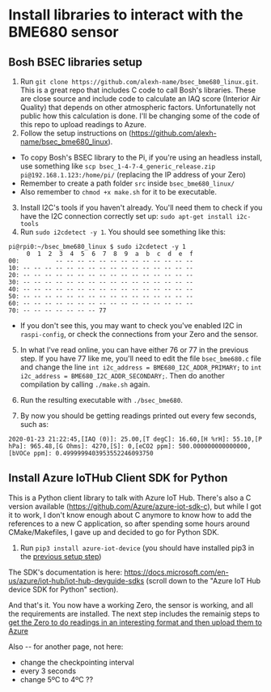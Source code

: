 # Install libraries to interact with the BME680 sensor

## Bosh BSEC libraries setup

1. Run `git clone https://github.com/alexh-name/bsec_bme680_linux.git`. This is a great repo that includes C code to call Bosh's libraries. These are close source and include code to calculate an IAQ score (Interior Air Quality) that depends on other atmospheric factors. Unfortunatelly not public how this calculation is done. I'll be changing some of the code of this repo to upload readings to Azure.
2. Follow the setup instructions on (https://github.com/alexh-name/bsec_bme680_linux).
- To copy Bosh's BSEC library to the Pi, if you're using an headless install, use something like `scp bsec_1-4-7-4_generic_release.zip pi@192.168.1.123:/home/pi/` (replacing the IP address of your Zero)
- Remember to create a path folder `src` inside `bsec_bme680_linux/`
- Also remember to `chmod +x make.sh` for it to be executable.

3. Install I2C's tools if you haven't already. You'll need them to check if you have the I2C connection correctly set up: `sudo apt-get install i2c-tools`
4. Run `sudo i2cdetect -y 1`. You should see something like this:

```
pi@rpi0:~/bsec_bme680_linux $ sudo i2cdetect -y 1
     0  1  2  3  4  5  6  7  8  9  a  b  c  d  e  f
00:          -- -- -- -- -- -- -- -- -- -- -- -- --
10: -- -- -- -- -- -- -- -- -- -- -- -- -- -- -- --
20: -- -- -- -- -- -- -- -- -- -- -- -- -- -- -- --
30: -- -- -- -- -- -- -- -- -- -- -- -- -- -- -- --
40: -- -- -- -- -- -- -- -- -- -- -- -- -- -- -- --
50: -- -- -- -- -- -- -- -- -- -- -- -- -- -- -- --
60: -- -- -- -- -- -- -- -- -- -- -- -- -- -- -- --
70: -- -- -- -- -- -- -- 77
```

- If you don't see this, you may want to check you've enabled I2C in `raspi-config`, or check the connections from your Zero and the sensor.

5. In what I've read online, you can have either 76 or 77 in the previous step. If you have 77 like me, you'll need to edit the file `bsec_bme680.c` file and change the line `int i2c_address = BME680_I2C_ADDR_PRIMARY;` to `int i2c_address = BME680_I2C_ADDR_SECONDARY;`. Then do another compilation by calling `./make.sh` again.

6. Run the resulting executable with `./bsec_bme680`.

7. By now you should be getting readings printed out every few seconds, such as:

```
2020-01-23 21:22:45,[IAQ (0)]: 25.00,[T degC]: 16.60,[H %rH]: 55.10,[P hPa]: 965.48,[G Ohms]: 4270,[S]: 0,[eCO2 ppm]: 500.000000000000000,[bVOCe ppm]: 0.4999999403953552246093750
```

## Install Azure IoTHub Client SDK for Python

This is a Python client library to talk with Azure IoT Hub. There's also a C version available (https://github.com/Azure/azure-iot-sdk-c), but while I got it to work, I don't know enough about C anymore to know how to add the references to a new C application, so after spending some hours around CMake/Makefiles, I gave up and decided to go for Python SDK.

1. Run `pip3 install azure-iot-device` (you should have installed pip3 in the [previous setup step](DeviceSetup.md))

The SDK's documentation is here: https://docs.microsoft.com/en-us/azure/iot-hub/iot-hub-devguide-sdks (scroll down to the "Azure IoT Hub device SDK for Python" section).

And that's it. You now have a working Zero, the sensor is working, and all the requirements are installed. The next step includes the remainig steps to [get the Zero to do readings in an interesting format and then upload them to Azure](DeviceUploadData.md)





Also -- for another page, not here:
- change the checkpointing interval
- every 3 seconds
- change 5ºC to 4ºC ??